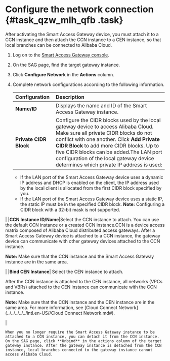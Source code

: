# Configure the network connection {#task_qzw_mlh_qfb .task}

After activating the Smart Access Gateway device, you must attach it to a CCN instance and then attach the CCN instance to a CEN instance, so that local branches can be connected to Alibaba Cloud.

1.  Log on to the [Smart Access Gateway console](https://smartag.console.aliyun.com/). 
2.  On the SAG page, find the target gateway instance. 
3.  Click **Configure Network** in the **Actions** column. 
4.  Complete network configurations according to the following information. 

    |Configuration|Description|
    |:------------|:----------|
    |**Name/ID**|Displays the name and ID of the Smart Access Gateway instance.|
    |**Private CIDR Block**|Configure the CIDR blocks used by the local gateway device to access Alibaba Cloud. Make sure all private CIDR blocks do not conflict with one another. Click **Add Private CIDR Block** to add more CIDR blocks. Up to five CIDR blocks can be added.The LAN port configuration of the local gateway device determines which private IP address is used:

    -   If the LAN port of the Smart Access Gateway device uses a dynamic IP address and DHCP is enabled on the client, the IP address used by the local client is allocated from the first CIDR block specified by you.
    -   If the LAN port of the Smart Access Gateway device uses a static IP, the static IP must be in the specified CIDR block.
**Note:** Configuring a CIDR block with a 32-bit mask is not supported.

|
    |**CCN Instance ID/Name**|Select the CCN instance to attach. You can use the default CCN instance or a created CCN instance.CCN is a device access matrix composed of Alibaba Cloud distributed access gateways. After a Smart Access Gateway device is attached to a CCN instance, the gateway device can communicate with other gateway devices attached to the CCN instance.

**Note:** Make sure that the CCN instance and the Smart Access Gateway instance are in the same area.

|
    |**Bind CEN Instance**| Select the CEN instance to attach.

 After the CCN instance is attached to the CEN instance, all networks \(VPCs and VBRs\) attached to the CEN instance can communicate with the CCN instance.

**Note:** Make sure that the CCN instance and the CEN instance are in the same area. For more information, see [Cloud Connect Network](../../../../../intl.en-US//Cloud Connect Network.md#).

 |

    When you no longer require the Smart Access Gateway instance to be attached to a CCN instance, you can detach it from the CCN instance. On the SAG page, click **Unbind** in the actions column of the target gateway instance. After the gateway instance is detached from the CCN instance, local branches connected to the gateway instance cannot access Alibaba Cloud.


